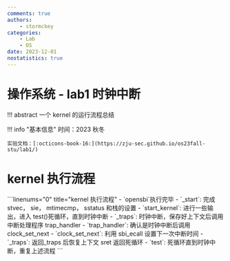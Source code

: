 ```yaml
---
comments: true
authors:
    - stormckey
categories:
    - Lab
    - OS
date: 2023-12-01
nostatistics: true
---
```


# 操作系统 - lab1 时钟中断

!!! abstract
    一个 kernel 的运行流程总结

<!-- more -->

!!! info "基本信息"
    时间：2023 秋冬

    实验文档：[:octicons-book-16:](https://zju-sec.github.io/os23fall-stu/lab1/)

# kernel 执行流程

<div class="annotate" markdown>
```linenums="0" title="kernel 执行流程"
- `opensbi`执行完毕
- `_start`: 完成 stvec， sie， mtimecmp， sstatus 和栈的设置
- `start_kernel`: 进行一些输出，进入 test()死循环，直到时钟中断
- `_traps`: 时钟中断，保存好上下文后调用中断处理程序 trap_handler
- `trap_handler`: 确认是时钟中断后调用 clock_set_next
- `clock_set_next`: 利用 sbi_ecall 设置下一次中断时间
- `_traps`: 返回_traps 后恢复上下文 sret 返回死循环
- `test`: 死循环直到时钟中断，重复上述流程
```
</div>
